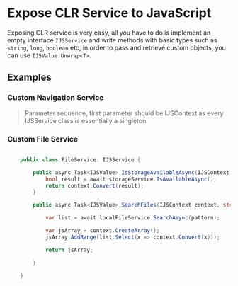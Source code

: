 # Expose CLR Service to JavaScript

Exposing CLR service is very easy, all you have to do is implement an empty interface `IJSService` and write methods with basic types such as `string`, `long`, `boolean` etc, in order to pass and retrieve custom objects, you can use `IJSValue.Unwrap<T>`.

## Examples

### Custom Navigation Service

> Parameter sequence, first parameter should be IJSContext as every IJSService class is essentially a singleton.

### Custom File Service

```c#

    public class FileService: IJSService {

        public async Task<IJSValue> IsStorageAvailableAsync(IJSContext context) {
            bool result = await storageService.IsAvailableAsync();
            return context.Convert(result);
        }

        public async Task<IJSValue> SearchFiles(IJSContext context, string pattern) {

            var list = await localFileService.SearchAsync(pattern);

            var jsArray = context.CreateArray();
            jsArray.AddRange(list.Select(x => context.Convert(x)));

            return jsArray;

        }

    }

```
